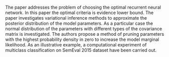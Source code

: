 The paper addresses the problem of choosing the optimal recurrent neural network. In this paper the optimal criteria is evidence lower bound. The paper investigates variational inference methods to approximate the posterior distribution of the model parameters. As a particular case the normal distribution of the parameters with different types of the covariance matrix is investigated. The authors propose a method of pruning parameters with the highest probability density in zero to increase the model marginal likelihood. As an illustrative example, a computational experiment of multiclass classification on SemEval 2015 dataset have been carried out.
